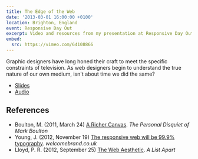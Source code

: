 ```yaml
---
title: The Edge of the Web
date: '2013-03-01 16:00:00 +0100'
location: Brighton, England
event: Responsive Day Out
excerpt: Video and resources from my presentation at Responsive Day Out
embed:
  src: https://vimeo.com/64108866
---
```

Graphic designers have long honed their craft to meet the specific constraints of television. As web designers begin to understand the true nature of our own medium, isn't about time we did the same?

  * [Slides](https://speakerdeck.com/paulrobertlloyd/the-edge-of-the-web)
  * [Audio](http://responsiveconf.com.s3.amazonaws.com/audio/15-paul-robert-lloyd-responsiveconf.mp3)

## References
  * Boulton, M. (2011, March 24) [A Richer Canvas](http://www.markboulton.co.uk/journal/a-richer-canvas). <cite>The Personal Disquiet of Mark Boulton</cite>
  * Young, J. (2012, November 19) [The responsive web will be 99.9% typography](http://www.welcomebrand.co.uk/thoughts/the-responsive-web-will-be-99-9-typography/). <cite>welcomebrand.co.uk</cite>
  * Lloyd, P. R. (2012, September 25) [The Web Aesthetic](http://alistapart.com/article/the-web-aesthetic). <cite>A List Apart</cite>

